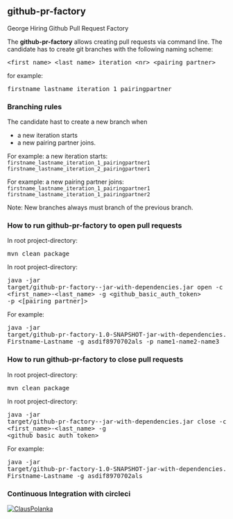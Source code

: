 ## github-pr-factory
George Hiring Github Pull Request Factory

The **github-pr-factory** allows creating pull requests via command line.
The candidate has to create git branches with the following naming scheme: 
<pre><span><</span>first_name>_<span><</span>last_name>_iteration_<span><</span>nr>_<span><</span>pairing_partner></pre>
for example: <pre>firstname_lastname_iteration_1_pairingpartner</pre>

### Branching rules
The candidate hast to create a new branch when
- a new iteration starts
- a new pairing partner joins.

For example: a new iteration starts:<br />
`firstname_lastname_iteration_1_pairingpartner1`<br />
`firstname_lastname_iteration_2_pairingpartner1`<br />

For example: a new pairing partner joins:<br />
`firstname_lastname_iteration_1_pairingpartner1`<br />
`firstname_lastname_iteration_1_pairingpartner2`<br />

Note: New branches always must branch of the previous branch.

### How to run github-pr-factory to open pull requests
In root project-directory: <pre>mvn clean package</pre>

In root project-directory: <pre>java -jar target/github-pr-factory-<version>-jar-with-dependencies.jar open -c <first_name>-<last_name> -g <github_basic_auth_token> -p <[pairing_partner]></pre> 

For example: <pre>java -jar target/github-pr-factory-1.0-SNAPSHOT-jar-with-dependencies.jar open -c Firstname-Lastname -g asdif8970702als -p name1-name2-name3</pre>

### How to run github-pr-factory to close pull requests
In root project-directory: <pre>mvn clean package</pre>
In root project-directory: <pre>java -jar target/github-pr-factory-<version>-jar-with-dependencies.jar close -c <first_name>-<last_name> -g <github_basic_auth_token></pre>
For example: <pre>java -jar target/github-pr-factory-1.0-SNAPSHOT-jar-with-dependencies.jar close -c Firstname-Lastname -g asdif8970702als</pre>
### Continuous Integration with circleci

[![ClausPolanka](https://circleci.com/gh/ClausPolanka/github-pr-factory.svg?style=svg)](https://app.circleci.com/pipelines/github/ClausPolanka/github-pr-factory)
